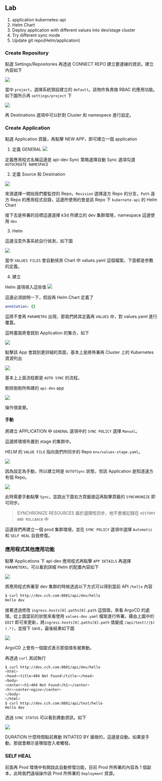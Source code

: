 ## Lab
1. application kubernetes-api
2. Helm Chart
3. Deploy application with different values into dev/stage cluster
4. Try different sync mode
5. Update git repo(Helm/application)

### Create Repository
點選 Settings/Repositories 再透過 CONNECT REPO 建立要連線的資訊，建立內容如下


![](images/argo-created-repo.png)

當中 `project`，選擇系統預設建立的 `default`。該物件負責做 RBAC 的應用功能。如下圖所示再 `settings/project` 下

![](images/argo-created-project-default.png)

再 Destinations 選項中可以針對 Cluster 和 namespece 進行設定。


### Create Application

點選 Application 頁籤，再點擊 NEW APP，即可建立一個 application

1. 定義 GENERAL
![](images/argo-created-app-general.png)

定義應用程式名稱這邊是 api-dev
Sync 策略選擇自動
Sync 選項勾選 `AUTOCREATE NAMESPACE`

2. 定義 Source 和 Destination

![](images/argo-created-app-source-destination.png)

來源選擇一開始我們要監控的 Repo，`Revision` 選擇遠方 Repo 的分支，`Path` 遠方 Repo 的應用程式目錄，這邊所使用的會是該 Repo 下 `kubernete-api` 的 Helm Chart

接下去是佈署的目標這邊選擇 k3d 所建立的 dev 集群環境，namespace 這邊使用 `dev`

3. Helm

這邊沒意外事系統自行偵測，如下圖

![](images/argo-created-app-helm.png)

當中 `VALUES FILES` 會自動偵測 Chart 中 values.yaml 這個檔案。下面都是參數的定義。

4. 建立

Helm 選項填入這些值
![](images/argocd-app-helm-values.png)

這邊必須說明一下，假設再 Helm Chart 定義了

```yaml
annotation: {}
```

這將不會再 `PARAMETRS` 出現，那我們將其定義再 `VALUES` 中，對 values.yaml 進行覆蓋。

這時畫面將會跳到 Application 的集合，如下

![](images/argocd-app-helm-values-sync-status.png)

點擊該 App 會跳到更詳細的頁面，基本上是將佈署再 Cluster 上的 Kubernetes 資源列出

![](images/argocd-app-helm-values-sync-details-status.png)

基本上上面流程都是 `AUTO SYNC` 的流程。

刪除剛剛所佈建的 `api-dev` app

![](images/argocd-app-delete.png)

操作很直覺。

#### 手動 

將建立 APPLICATION 中 `GENERAL` 選項中的 `SYNC POLICY` 選擇 `Manual`。

這邊將環境布置到 stage 的集群中。

HELM 的 `VALUE FILE` 指向我們所同步的 Repo `env/values-stage.yaml`。

![](images/argocd-app-stage-helm.png)

因為設定為手動，所以建立時是 `OUTOfSync` 狀態，但該 Application 是知道遠方有個 Repo。

![](images/argocd-app-stage-sync-manual.png)

此時需要手動點擊 `Sync`，並跳出下圖右方頁籤接這再點擊頁籤的 `SYNCHRONIZE` 即可同步。


>SYNCHRONIZE RESOURCES 屬於選擇性同步，他不會被記錄在 `HISTORY AND ROLLBACK` 中


這邊我們再建立一個 prod 集群環境，並在 `SYNC POLICY` 選項中選擇 `Automatic` 和 `SELF HEAL` 自我修復。

### 應用程式其他應用功能

點擊 Applications 下 api-dev 應用程式再點擊 `APP DETAILS` 再選擇 `PARAMETERS`，可以看到詳細 Helm 的配置內容如下

![](images/argocd-app-helm-dev-app-details-parameters.png)

將應用程式佈署至 dev 集群的時候透過以下方式可以得到當前 API `/hello` 內容

```bash
$ curl http://dev.cch.com:8081/api/dev/hello
Hello dev
```

接著透過修改 `ingress.hosts[0].paths[0].path` 這個值，來看 ArgoCD 的處理。從上圖當前的狀態來看使用 `values-dev.yaml` 檔案進行佈署。藉由上圖中的 `EDIT` 即可來更新，將`ingress.hosts[0].paths[0].path` 值變成 `/api/test(/|$)(.*)`，並按下 `SAVE`，最後結果如下圖

![](images/argocd-app-parameters-change-dev-values.png)

ArgoCD 上會有一個圖式表示那個值有被異動。

再透過 `curl` 測試執行

```bash
$ curl http://dev.cch.com:8081/api/dev/hello
<html>
<head><title>404 Not Found</title></head>
<body>
<center><h1>404 Not Found</h1></center>
<hr><center>nginx</center>
</body>
</html>
$ curl http://dev.cch.com:8081/api/test/hello
Hello dev
```

透過 `SYNC STATUS` 可以看到異動資訊，如下

![](images/argocd-app-change-dev-values-sync-status.png)

DURATION 什麼時間點前異動
INTIATED BY 誰做的，這邊是自動。如果是手動，那就會顯示是哪個登入者觸發。



### SELF HEAL

前面再 Prod 環境中有開啟此自動修復功能，目前 Prod 所佈署的內容為 1 個副本，此時我們遠端操作該 Prod 所佈署的 `Deployment` 資源。



